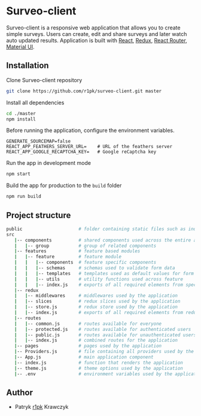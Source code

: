 # Surveo-client

Surveo-client is a responsive web application that allows you to create simple surveys. Users can create, edit and share surveys and later watch auto updated results.
Application is built with [React](https://reactjs.org/), [Redux](https://redux.js.org/), [React Router](https://reacttraining.com/react-router/), [Material UI](https://mui.com/).

## Installation

Clone Surveo-client repository

```bash
git clone https://github.com/r1pk/surveo-client.git master
```

Install all dependencies

```bash
cd ./master
npm install
```

Before running the application, configure the environment variables.

```env
GENERATE_SOURCEMAP=false
REACT_APP_FEATHERS_SERVER_URL=    # URL of the feathers server
REACT_APP_GOOGLE_RECAPTCHA_KEY=   # Google reCaptcha key
```

Run the app in development mode

```bash
npm start
```

Build the app for production to the `build` folder

```bash
npm run build
```

## Project structure

```bash
public                     # folder containing static files such as index.html
src
   |-- components          # shared components used across the entire application
   |   |-- group           # group of related components
   |-- features            # feature based modules
   |   |-- feature         # feature module
   |   |   |-- components  # feature specific components
   |   |   |-- schemas     # schemas used to validate form data
   |   |   |-- templates   # templates used as default values for form fields
   |   |   |-- utils       # utility functions used across feature
   |   |   |-- index.js    # exports of all required elements from specific feature
   |-- redux
   |   |-- middlewares     # middlewares used by the application
   |   |-- slices          # redux slices used by the application
   |   |-- store.js        # redux store used by the application
   |   |-- index.js        # exports of all required elements from redux
   |-- routes
   |   |-- common.js       # routes available for everyone
   |   |-- protected.js    # routes available for authenticated users
   |   |-- public.js       # routes available for unauthenticated users
   |   |-- index.js        # combined routes for the application
   |-- pages               # pages used by the application
   |-- Providers.js        # file containing all providers used by the application
   |-- App.js              # main application component 
   |-- index.js            # function that renders the application     
   |-- theme.js            # theme options used by the application      
   |-- .env                # environment variables used by the application                
```

## Author

- Patryk [r1pk](https://github.com/r1pk) Krawczyk